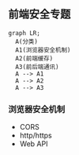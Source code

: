 ## 前端安全专题


```mermaid
graph LR;
  A(分类)
  A1(浏览器安全机制)
  A2(前端缓存)
  A3(前后端通讯)
  A --> A1
  A --> A2
  A --> A3
```

### 浏览器安全机制

- CORS
- http/https
- Web API